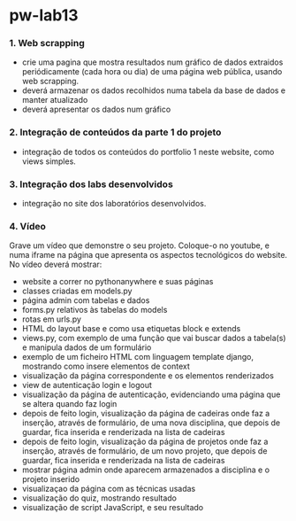 # pw-lab13

### 1. Web scrapping
* crie uma pagina que mostra resultados num gráfico de dados extraidos periódicamente (cada hora ou dia) de uma página web pública, usando web scrapping.
* deverá armazenar os dados recolhidos numa tabela da base de dados e manter atualizado 
* deverá apresentar os dados num gráfico

### 2. Integração de conteúdos da parte 1 do projeto
* integração de todos os conteúdos do portfolio 1 neste website, como views simples. 

### 3. Integração dos labs desenvolvidos
* integração no site dos laboratórios desenvolvidos.

### 4. Vídeo
Grave um vídeo que demonstre o seu projeto. Coloque-o no youtube, e numa iframe na página que apresenta os aspectos tecnológicos do website.
No vídeo deverá mostrar:
* website a correr no pythonanywhere e suas páginas
* classes criadas em models.py
* página admin com tabelas e dados
* forms.py relativos às tabelas do models
* rotas em urls.py
* HTML do layout base e como usa etiquetas block e extends
* views.py, com exemplo de uma função que vai buscar dados a tabela(s) e manipula dados de um formulário
* exemplo de um ficheiro HTML com linguagem template django, mostrando como insere elementos de context
* visualização da página correspondente e os elementos renderizados
* view de autenticação login e logout
* visualização da página de autenticação, evidenciando uma página que se altera quando faz login
* depois de feito login, visualização da página de cadeiras onde faz a inserção, através de formulário, de uma nova disciplina, que depois de guardar, fica inserida e renderizada na lista de cadeiras
* depois de feito login, visualização da página de projetos onde faz a inserção, através de formulário, de um novo projeto, que depois de guardar, fica inserida e renderizada na lista de cadeiras
* mostrar página admin onde aparecem armazenados a disciplina e o projeto inserido
* visualizaçao da página com as técnicas usadas
* visualização do quiz, mostrando resultado 
* visualização de script JavaScript, e seu resultado 
 
